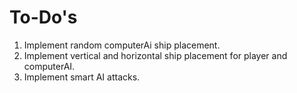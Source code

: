 # To-Do's

1. Implement random computerAi ship placement.
2. Implement vertical and horizontal ship placement for player and computerAI.
3. Implement smart AI attacks.
